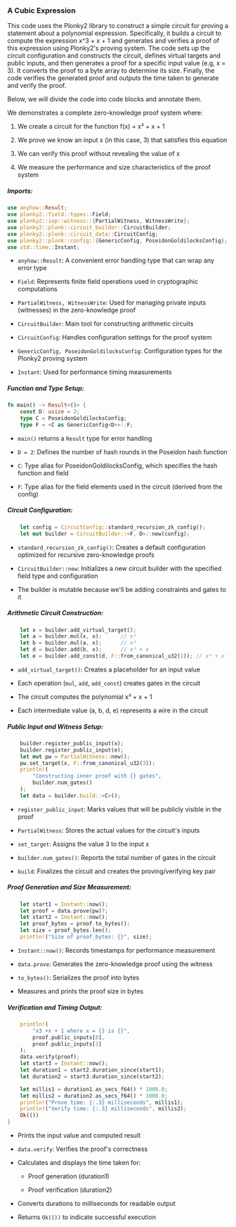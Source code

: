 ### A Cubic Expression

This code uses the Plonky2 library to construct a simple circuit for proving a statement about a polynomial expression. Specifically, it builds a circuit to compute the expression x^3 + x + 1 and generates and verifies a proof of this expression using Plonky2's proving system. The code sets up the circuit configuration and constructs the circuit, defines virtual targets and public inputs, and then generates a proof for a specific input value (e.g, x = 3). It converts the proof to a byte array to determine its size. Finally, the code verifies the generated proof and outputs the time taken to generate and verify the proof.

Below, we will divide the code into code blocks and annotate them.

We demonstrates a complete zero-knowledge proof system where:

1. We create a circuit for the function f(x) = x³ + x + 1

2. We prove we know an input x (in this case, 3) that satisfies this equation

3. We can verify this proof without revealing the value of x

4. We measure the performance and size characteristics of the proof system

##### Imports:

```rust
use anyhow::Result;
use plonky2::field::types::Field;
use plonky2::iop::witness::{PartialWitness, WitnessWrite};
use plonky2::plonk::circuit_builder::CircuitBuilder;
use plonky2::plonk::circuit_data::CircuitConfig;
use plonky2::plonk::config::{GenericConfig, PoseidonGoldilocksConfig};
use std::time::Instant;
```

* `anyhow::Result`: A convenient error handling type that can wrap any error type

* `Field`: Represents finite field operations used in cryptographic computations

* `PartialWitness, WitnessWrite`: Used for managing private inputs (witnesses) in the zero-knowledge proof

* `CircuitBuilder`: Main tool for constructing arithmetic circuits

* `CircuitConfig`: Handles configuration settings for the proof system

* `GenericConfig, PoseidonGoldilocksConfig`: Configuration types for the Plonky2 proving system

* `Instant`: Used for performance timing measurements

##### Function and Type Setup:

```rust
fn main() -> Result<()> {
    const D: usize = 2;
    type C = PoseidonGoldilocksConfig;
    type F = <C as GenericConfig<D>>::F;
```

* `main()` returns a `Result` type for error handling

* `D = 2`: Defines the number of hash rounds in the Poseidon hash function

* `C`: Type alias for PoseidonGoldilocksConfig, which specifies the hash function and field

* `F`: Type alias for the field elements used in the circuit (derived from the config)

##### Circuit Configuration:

```rust
    let config = CircuitConfig::standard_recursion_zk_config();
    let mut builder = CircuitBuilder::<F, D>::new(config);
```

* `standard_recursion_zk_config()`: Creates a default configuration optimized for recursive zero-knowledge proofs

* `CircuitBuilder::new`: Initializes a new circuit builder with the specified field type and configuration

* The builder is mutable because we'll be adding constraints and gates to it

##### Arithmetic Circuit Construction:

```rust
    let x = builder.add_virtual_target();
    let a = builder.mul(x, x);      // x²
    let b = builder.mul(a, x);      // x³
    let d = builder.add(b, x);      // x³ + x
    let e = builder.add_const(d, F::from_canonical_u32(1)); // x³ + x + 1
```

* `add_virtual_target()`: Creates a placeholder for an input value

* Each operation (`mul`, `add`, `add_const`) creates gates in the circuit

* The circuit computes the polynomial x³ + x + 1

* Each intermediate value (a, b, d, e) represents a wire in the circuit

##### Public Input and Witness Setup:

```rust
    builder.register_public_input(x);
    builder.register_public_input(e);
    let mut pw = PartialWitness::new();
    pw.set_target(x, F::from_canonical_u32(3));
    println!(
        "Constructing inner proof with {} gates",
        builder.num_gates()
    );
    let data = builder.build::<C>();
```

* `register_public_input`: Marks values that will be publicly visible in the proof

* `PartialWitness`: Stores the actual values for the circuit's inputs

* `set_target`: Assigns the value 3 to the input x

* `builder.num_gates()`: Reports the total number of gates in the circuit

* `build`: Finalizes the circuit and creates the proving/verifying key pair

##### Proof Generation and Size Measurement:

```rust
    let start1 = Instant::now();
    let proof = data.prove(pw)?;
    let start2 = Instant::now();
    let proof_bytes = proof.to_bytes();
    let size = proof_bytes.len();
    println!("Size of proof_bytes: {}", size);
```

* `Instant::now()`: Records timestamps for performance measurement

* `data.prove`: Generates the zero-knowledge proof using the witness

* `to_bytes()`: Serializes the proof into bytes

* Measures and prints the proof size in bytes

##### Verification and Timing Output:

```rust
    println!(
        "x3 +x + 1 where x = {} is {}",
        proof.public_inputs[0],
        proof.public_inputs[1]
    );
    data.verify(proof);
    let start3 = Instant::now();
    let duration1 = start2.duration_since(start1);
    let duration2 = start3.duration_since(start2);

    let millis1 = duration1.as_secs_f64() * 1000.0;
    let millis2 = duration2.as_secs_f64() * 1000.0;
    println!("Prove time: {:.3} milliseconds", millis1);
    println!("Verify time: {:.3} milliseconds", millis2);
    Ok(())
}
```

* Prints the input value and computed result

* `data.verify`: Verifies the proof's correctness

* Calculates and displays the time taken for:

  * Proof generation (duration1)

  * Proof verification (duration2)

* Converts durations to milliseconds for readable output

* Returns `Ok(())` to indicate successful execution

